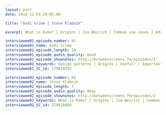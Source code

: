 ```yaml
---
layout: post
date: 2014-12-01 20:05:00

title: "Avdi Grimm | Steve Klabnik"

excerpt: What is Rake? | Origins | Jim Weirich | Common use cases | Advantages of Rake || Design patterns | Origins | Useful? | Important design patterns | Learn & apply | Bad reputation? 

interviewee01_episode_number: 01
interviewee01_name: Avdi Grimm
interviewee01_episode_length: 10
interviewee01_episode_audio_quality: Good
interviewee01_episode_shownotes: http://betweenscreens.fm/episodes/1
interviewee01_keywords: Design patterns | Origins | Useful? | Important design patterns | Learn & apply | Bad reputation? 
interviewee01_SC_id: 179619755

interviewee02_episode_number: 02
interviewee02_name: Steve Klabnik
interviewee02_episode_length: 7
interviewee02_episode_audio_quality: Okay 
interviewee02_episode_shownotes: http://betweenscreens.fm/episodes/2
interviewee02_keywords: What is Rake? | Origins | Jim Weirich | Common use cases | Advantages of Rake
interviewee02_SC_id: 179616869 
---
```

